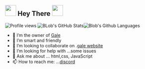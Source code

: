 ## <img src="https://cdn.discordapp.com/attachments/809031839032672327/813335528472182814/740595152124510228.gif" width="35px"> Hey There <img src="https://cdn.discordapp.com/attachments/809031839032672327/813335958170632192/796599576240455692.gif" width="35px">

![Profile views](https://komarev.com/ghpvc/?username=pherngpy&style=flat-square&color=blueviolet)
![BLob's GitHub Stats](https://github-readme-stats.vercel.app/api?username=pherngpy&show_icons=true&theme=react)![Blob's Github Languages](https://github-readme-stats.vercel.app/api/top-langs?username=pherngpy&show_icons=true&theme=tokyonight&layout=compact)

- 🔭 I’m the owner of [Gale](https://www.gale.gq)
- 🌱 I’m smart and friendly
- 👯 I’m looking to collaborate on .[gale website](https://www.gale.gq)
- 🤔 I’m looking for help with ...some issues
- 💬 Ask me about ... html,css, JavaScript
- 📫 How to reach me: ...[discord](https://discord.gg/5uqMPw2xqN)



